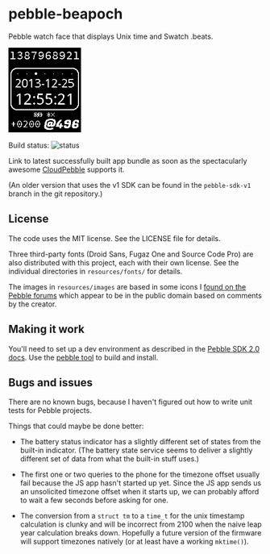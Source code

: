 pebble-beapoch
==============

Pebble watch face that displays Unix time and Swatch .beats.

![screenshot](screenshots/beapoch-2013-12-25-12.png)

Build status: ![status](https://cloudpebble.net/ide/project/1232/status.png)

Link to latest successfully built app bundle as soon as the spectacularly
awesome [CloudPebble](http://cloudpebble.net) supports it.

(An older version that uses the v1 SDK can be found in the `pebble-sdk-v1`
branch in the git repository.)

License
-------

The code uses the MIT license. See the LICENSE file for details.

Three third-party fonts (Droid Sans, Fugaz One and Source Code Pro) are also
distributed with this project, each with their own license. See the individual
directories in `resources/fonts/` for details.

The images in `resources/images` are based in some icons I
[found on the Pebble forums](http://forums.getpebble.com/discussion/5266/set-of-icons-for-app-s-and-future-development)
which appear to be in the public domain based on comments by the creator.

Making it work
--------------

You'll need to set up a dev environment as described in the
[Pebble SDK 2.0 docs](http://developer.getpebble.com/2/). Use the
[pebble tool](https://developer.getpebble.com/2/getting-started/pebble-tool/)
to build and install.

Bugs and issues
---------------

There are no known bugs, because I haven't figured out how to write unit tests
for Pebble projects.

Things that could maybe be done better:

 * The battery status indicator has a slightly different set of states from the
   built-in indicator. (The battery state service seems to deliver a slightly
   different set of data from what the built-in stuff uses.)

 * The first one or two queries to the phone for the timezone offset usually
   fail because the JS app hasn't started up yet. Since the JS app sends us an
   unsolicited timezone offset when it starts up, we can probably afford to
   wait a few seconds before asking for one.

 * The conversion from a `struct tm` to a `time_t` for the unix timestamp
   calculation is clunky and will be incorrect from 2100 when the naive leap
   year calculation breaks down. Hopefully a future version of the firmware
   will support timezones natively (or at least have a working `mktime()`).
